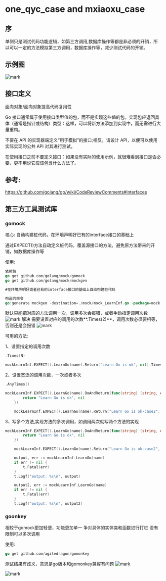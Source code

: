 # one_qyc_case and mxiaoxu_case
## 序
单侧只是测试代码功能逻辑，如第三方调用,数据库操作等都是非必须的开销，所以可以一定的方法模拟第三方调用，数据库操作等，减少测试代码的开销。



## 示例图
![mark](http://images.opsblogs.cn/blog/20241025/VLJh7priTlnW.png?imageslim)
## 接口定义
面向对象/面向对象提高代码复用性

Go 接口通常属于使用接口类型值的包，而不是实现这些值的包。实现包应返回具体（通常是指针或结构）类型：这样，可以将新方法添加到实现中，而无需进行大量重构。

不要在 API 的实现器端定义“用于模拟”的接口;相反，请设计 API，以便可以使用实际实现的公共 API 对其进行测试。

在使用接口之前不要定义接口：如果没有实际的使用示例，就很难看到接口是否必要，更不用说它应该包含什么方法了。

## 参考:
https://github.com/golang/go/wiki/CodeReviewComments#interfaces

## 第三方工具测试库
### gomock
核心: 
自动构建桩代码，在环境声明好已有的interface接口的基础上

通过EXPECT()方法自动定义桩代码，覆盖源接口的方法，避免原方法带来的开销，如数据库操作等

使用:
```go
依赖包
go get github.com/golang/mock/gomock
go get github.com/golang/mock/mockgen

#在环境声明好或者已有的interface接口的基础上自动构建桩代码

构造的命令
go:generate mockgen -destination=./mock/mock_LearnInf.go -package=mock -source=./interface.go
```


默认只能把对应的方法调用一次，调用多次会报错，或者手动指定调用次数
![mark](http://images.opsblogs.cn/blog/20241026/4IdknuJlnW0X.png?imageslim)
解决
需要设置对应的调用的次数**\.Times\(2\)**，调用次数必须要相等，否则还是会报错
![mark](http://images.opsblogs.cn/blog/20241026/VMcYoEJETYDm.png?imageslim)

可用的方法:

1、设置指定的调用次数
```go
.Times(N)

mockLearnInf.EXPECT().LearnGo(name).Return("Learn Go is ok", nil).Times(2)
```
2、设置宽泛的调用次数，一次或者多次
```go
.AnyTimes()

mockLearnInf.EXPECT().LearnGo(name).DoAndReturn(func(string) (string, error) {
		return "Learn Go is ok", nil
	})

	mockLearnInf.EXPECT().LearnGo(name).Return("Learn Go is ok-case2", nil).AnyTimes()
```
3、写多个方法,实现方法的多次调用，如调用两次就写两个方法的实现
```go
mockLearnInf.EXPECT().LearnGo(name).DoAndReturn(func(string) (string, error) {
		return "Learn Go is ok", nil
	})

	mockLearnInf.EXPECT().LearnGo(name).Return("Learn Go is ok-case2", nil)

	output, err := mockLearnInf.LearnGo(name)
	if err != nil {
		t.Fatal(err)
	}
	t.Logf("output: %s\n", output)

	output2, err := mockLearnInf.LearnGo(name)
	if err != nil {
		t.Fatal(err)
	}
	t.Logf("output: %s\n", output2)
```


### goonkey
相较于gomock更加轻便，功能更加单一
争对具体的实体类和函数进行打桩
没有限制可以多次调用

使用:
```go
go get github.com/agiledragon/gomonkey
```
测试结果有歧义，意思是go版本和gomonkey兼容有问题
![mark](http://images.opsblogs.cn/blog/20241026/3o9PfX0IQc7b.png?imageslim)

![mark](http://images.opsblogs.cn/blog/20241026/eL8tePf9LNwx.png?imageslim)